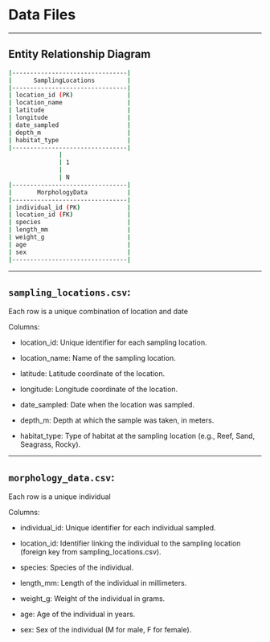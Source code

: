 # Data Files

---

## Entity Relationship Diagram

```bash
|--------------------------------|
|      SamplingLocations         |
|--------------------------------|
| location_id (PK)               |
| location_name                  |
| latitude                       |
| longitude                      |
| date_sampled                   |
| depth_m                        |
| habitat_type                   |
|--------------------------------|
              |
              | 1
              |
              | N
|--------------------------------|
|       MorphologyData           |
|--------------------------------|
| individual_id (PK)             |
| location_id (FK)               |
| species                        |
| length_mm                      |
| weight_g                       |
| age                            |
| sex                            |
|--------------------------------|
```

---

## `sampling_locations.csv`:

Each row is a unique combination of location and date

Columns:

* location_id: Unique identifier for each sampling location.

* location_name: Name of the sampling location.

* latitude: Latitude coordinate of the location.

* longitude: Longitude coordinate of the location.

* date_sampled: Date when the location was sampled.

* depth_m: Depth at which the sample was taken, in meters.

* habitat_type: Type of habitat at the sampling location (e.g., Reef, Sand, Seagrass, Rocky).

---

## `morphology_data.csv`:

Each row is a unique individual

Columns: 

* individual_id: Unique identifier for each individual sampled.

* location_id: Identifier linking the individual to the sampling location (foreign key from sampling_locations.csv).

* species: Species of the individual.

* length_mm: Length of the individual in millimeters.

* weight_g: Weight of the individual in grams.

* age: Age of the individual in years.

* sex: Sex of the individual (M for male, F for female).